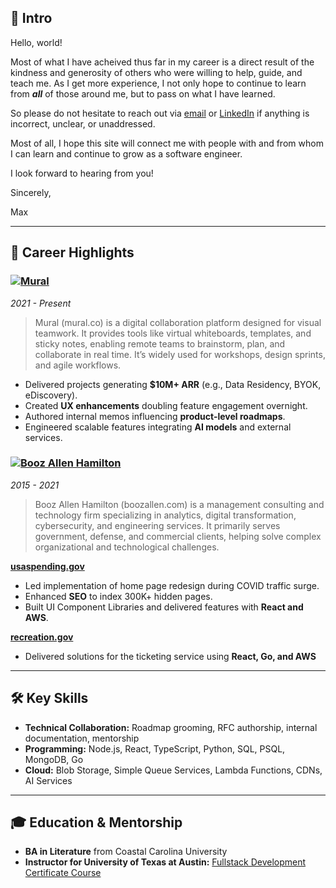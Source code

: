 ## 👋 Intro

Hello, world!

Most of what I have acheived thus far in my career is a direct result of the kindness and generosity of others who were willing to help, guide, and teach me. As I get more experience, I not only hope to continue to learn from **_all_** of those around me, but to pass on what I have learned.

So please do not hesitate to reach out via [email](mailto:maxwell.n.kendall@gmail) or [LinkedIn](https://www.linkedin.com/in/maxwellkendall/) if anything is incorrect, unclear, or unaddressed.

Most of all, I hope this site will connect me with people with and from whom I can learn and continue to grow as a software engineer.

I look forward to hearing from you!

Sincerely,

Max

---

## 🚀 Career Highlights

### [![Mural](/images/mural_wordmark.png)](https://mural.co)

_2021 - Present_

> Mural (mural.co) is a digital collaboration platform designed for visual teamwork. It provides tools like virtual whiteboards, templates, and sticky notes, enabling remote teams to brainstorm, plan, and collaborate in real time. It’s widely used for workshops, design sprints, and agile workflows.

- Delivered projects generating **$10M+ ARR** (e.g., Data Residency, BYOK, eDiscovery).
- Created **UX enhancements** doubling feature engagement overnight.
- Authored internal memos influencing **product-level roadmaps**.
- Engineered scalable features integrating **AI models** and external services.

### [![Booz Allen Hamilton](/images/bah_logo.svg)](https://boozallen.com)

_2015 - 2021_

> Booz Allen Hamilton (boozallen.com) is a management consulting and technology firm specializing in analytics, digital transformation, cybersecurity, and engineering services. It primarily serves government, defense, and commercial clients, helping solve complex organizational and technological challenges.

**[usaspending.gov](https://usaspending.gov)**

- Led implementation of home page redesign during COVID traffic surge.
- Enhanced **SEO** to index 300K+ hidden pages.
- Built UI Component Libraries and delivered features with **React and AWS**.

**[recreation.gov](https://rec.gov)**

- Delivered solutions for the ticketing service using **React, Go, and AWS**

---

## 🛠️ Key Skills

- **Technical Collaboration:** Roadmap grooming, RFC authorship, internal documentation, mentorship
- **Programming:** Node.js, React, TypeScript, Python, SQL, PSQL, MongoDB, Go
- **Cloud:** Blob Storage, Simple Queue Services, Lambda Functions, CDNs, AI Services

---

## 🎓 Education & Mentorship

- **BA in Literature** from Coastal Carolina University
- **Instructor for University of Texas at Austin:** [Fullstack Development Certificate Course](https://onlineexeced.mccombs.utexas.edu/utaustin-full-stack-software-development-online-course)
